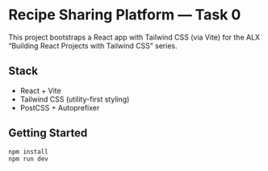 # Recipe Sharing Platform — Task 0

This project bootstraps a React app with Tailwind CSS (via Vite) for the ALX “Building React Projects with Tailwind CSS” series.

## Stack
- React + Vite
- Tailwind CSS (utility-first styling)
- PostCSS + Autoprefixer

## Getting Started
```bash
npm install
npm run dev

